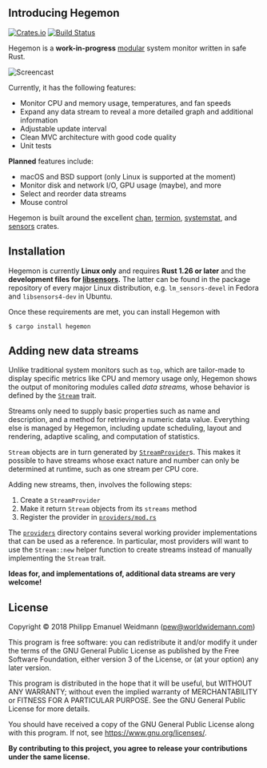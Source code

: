 ## Introducing Hegemon

[![Crates.io](https://img.shields.io/crates/v/hegemon.svg)](https://crates.io/crates/hegemon)
[![Build Status](https://travis-ci.org/p-e-w/hegemon.svg?branch=master)](https://travis-ci.org/p-e-w/hegemon)

Hegemon is a **work-in-progress** [modular](#adding-new-data-streams) system monitor
written in safe Rust.

![Screencast](https://user-images.githubusercontent.com/2702526/45913619-818f1100-be53-11e8-8138-6ddfe42e15af.gif)

Currently, it has the following features:

- Monitor CPU and memory usage, temperatures, and fan speeds
- Expand any data stream to reveal a more detailed graph and additional information
- Adjustable update interval
- Clean MVC architecture with good code quality
- Unit tests

**Planned** features include:

- macOS and BSD support (only Linux is supported at the moment)
- Monitor disk and network I/O, GPU usage (maybe), and more
- Select and reorder data streams
- Mouse control

Hegemon is built around the excellent [chan](https://github.com/BurntSushi/chan),
[termion](https://gitlab.redox-os.org/redox-os/termion),
[systemstat](https://github.com/myfreeweb/systemstat),
and [sensors](https://github.com/nyantec/sensors) crates.


## Installation

Hegemon is currently **Linux only** and requires **Rust 1.26 or later** and the
**development files for [libsensors](https://github.com/lm-sensors/lm-sensors).**
The latter can be found in the package repository of every major Linux distribution,
e.g. `lm_sensors-devel` in Fedora and `libsensors4-dev` in Ubuntu.

Once these requirements are met, you can install Hegemon with

```
$ cargo install hegemon
```


## Adding new data streams

Unlike traditional system monitors such as `top`, which are tailor-made
to display specific metrics like CPU and memory usage only, Hegemon shows
the output of monitoring modules called *data streams,* whose behavior is
defined by the [`Stream`](src/stream.rs) trait.

Streams only need to supply basic properties such as name and description,
and a method for retrieving a numeric data value. Everything else is managed
by Hegemon, including update scheduling, layout and rendering, adaptive scaling,
and computation of statistics.

`Stream` objects are in turn generated by [`StreamProvider`](src/stream.rs)s.
This makes it possible to have streams whose exact nature and number can only
be determined at runtime, such as one stream per CPU core.

Adding new streams, then, involves the following steps:

1. Create a `StreamProvider`
2. Make it return `Stream` objects from its `streams` method
3. Register the provider in [`providers/mod.rs`](src/providers/mod.rs)

The [`providers`](src/providers) directory contains several working provider
implementations that can be used as a reference. In particular, most providers
will want to use the `Stream::new` helper function to create streams
instead of manually implementing the `Stream` trait.

**Ideas for, and implementations of, additional data streams are very welcome!**


## License

Copyright &copy; 2018  Philipp Emanuel Weidmann (<pew@worldwidemann.com>)

This program is free software: you can redistribute it and/or modify
it under the terms of the GNU General Public License as published by
the Free Software Foundation, either version 3 of the License, or
(at your option) any later version.

This program is distributed in the hope that it will be useful,
but WITHOUT ANY WARRANTY; without even the implied warranty of
MERCHANTABILITY or FITNESS FOR A PARTICULAR PURPOSE.  See the
GNU General Public License for more details.

You should have received a copy of the GNU General Public License
along with this program.  If not, see <https://www.gnu.org/licenses/>.

**By contributing to this project, you agree to release your
contributions under the same license.**
